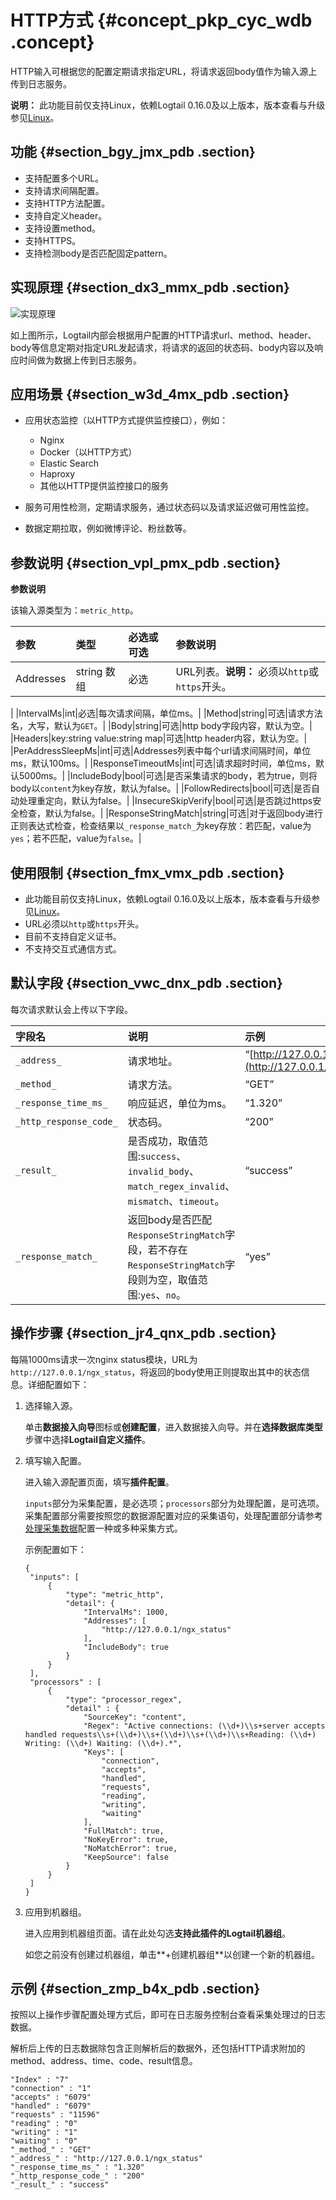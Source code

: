 # HTTP方式 {#concept_pkp_cyc_wdb .concept}

HTTP输入可根据您的配置定期请求指定URL，将请求返回body值作为输入源上传到日志服务。

**说明：** 此功能目前仅支持Linux，依赖Logtail 0.16.0及以上版本，版本查看与升级参见[Linux](cn.zh-CN/用户指南/Logtail采集/安装/Linux.md)。

## 功能 {#section_bgy_jmx_pdb .section}

-   支持配置多个URL。
-   支持请求间隔配置。
-   支持HTTP方法配置。
-   支持自定义header。
-   支持设置method。
-   支持HTTPS。
-   支持检测body是否匹配固定pattern。

## 实现原理 {#section_dx3_mmx_pdb .section}

![](images/2931_zh-CN.png "实现原理")

如上图所示，Logtail内部会根据用户配置的HTTP请求url、method、header、body等信息定期对指定URL发起请求，将请求的返回的状态码、body内容以及响应时间做为数据上传到日志服务。

## 应用场景 {#section_w3d_4mx_pdb .section}

-   应用状态监控（以HTTP方式提供监控接口），例如：

    -   Nginx
    -   Docker（以HTTP方式）
    -   Elastic Search
    -   Haproxy
    -   其他以HTTP提供监控接口的服务
-   服务可用性检测，定期请求服务，通过状态码以及请求延迟做可用性监控。

-   数据定期拉取，例如微博评论、粉丝数等。


## 参数说明 {#section_vpl_pmx_pdb .section}

**参数说明**

该输入源类型为：`metric_http`。

|参数|类型|必选或可选|参数说明|
|:-|:-|:----|:---|
|Addresses|string 数组|必选|URL列表。**说明：** 必须以`http`或`https`开头。

|
|IntervalMs|int|必选|每次请求间隔，单位ms。|
|Method|string|可选|请求方法名，大写，默认为`GET`。|
|Body|string|可选|http body字段内容，默认为空。|
|Headers|key:string value:string map|可选|http header内容，默认为空。|
|PerAddressSleepMs|int|可选|Addresses列表中每个url请求间隔时间，单位ms，默认100ms。|
|ResponseTimeoutMs|int|可选|请求超时时间，单位ms，默认5000ms。|
|IncludeBody|bool|可选|是否采集请求的body，若为true，则将body以`content`为key存放，默认为false。|
|FollowRedirects|bool|可选|是否自动处理重定向，默认为false。|
|InsecureSkipVerify|bool|可选|是否跳过https安全检查，默认为false。|
|ResponseStringMatch|string|可选|对于返回body进行正则表达式检查，检查结果以`_response_match_`为key存放：若匹配，value为`yes`；若不匹配，value为`false`。|

## 使用限制 {#section_fmx_vmx_pdb .section}

-   此功能目前仅支持Linux，依赖Logtail 0.16.0及以上版本，版本查看与升级参见[Linux](cn.zh-CN/用户指南/Logtail采集/安装/Linux.md)。
-   URL必须以`http`或`https`开头。
-   目前不支持自定义证书。
-   不支持交互式通信方式。

## 默认字段 {#section_vwc_dnx_pdb .section}

每次请求默认会上传以下字段。

|字段名|说明|示例|
|:--|:-|:-|
| `_address_` |请求地址。|“[http://127.0.0.1/ngx\_status](http://127.0.0.1/ngx_status)“|
| `_method_` |请求方法。|“GET”|
| `_response_time_ms_` |响应延迟，单位为ms。|“1.320”|
| `_http_response_code_` |状态码。|“200”|
| `_result_` |是否成功，取值范围:`success`、`invalid_body`、`match_regex_invalid`、`mismatch`、`timeout`。|“success”|
| `_response_match_` |返回body是否匹配`ResponseStringMatch`字段，若不存在`ResponseStringMatch`字段则为空，取值范围:`yes`、`no`。|“yes”|

## 操作步骤 {#section_jr4_qnx_pdb .section}

每隔1000ms请求一次nginx status模块，URL为 `http://127.0.0.1/ngx_status`，将返回的body使用正则提取出其中的状态信息。详细配置如下：

1.  选择输入源。

    单击**数据接入向导**图标或**创建配置**，进入数据接入向导。并在**选择数据库类型**步骤中选择**Logtail自定义插件**。

2.  填写输入配置。

    进入输入源配置页面，填写**插件配置**。

    `inputs`部分为采集配置，是必选项；`processors`部分为处理配置，是可选项。采集配置部分需要按照您的数据源配置对应的采集语句，处理配置部分请参考[处理采集数据](cn.zh-CN/用户指南/Logtail采集/自定义插件/处理采集数据.md)配置一种或多种采集方式。

    示例配置如下：

    ```
    {
     "inputs": [
         {
             "type": "metric_http",
             "detail": {
                 "IntervalMs": 1000,
                 "Addresses": [
                     "http://127.0.0.1/ngx_status"
                 ],
                 "IncludeBody": true
             }
         }
     ],
     "processors" : [
         {
             "type": "processor_regex",
             "detail" : {
                 "SourceKey": "content",
                 "Regex": "Active connections: (\\d+)\\s+server accepts handled requests\\s+(\\d+)\\s+(\\d+)\\s+(\\d+)\\s+Reading: (\\d+) Writing: (\\d+) Waiting: (\\d+).*",
                 "Keys": [
                     "connection",
                     "accepts",
                     "handled",
                     "requests",
                     "reading",
                     "writing",
                     "waiting"
                 ],
                 "FullMatch": true,
                 "NoKeyError": true,
                 "NoMatchError": true,
                 "KeepSource": false
             }
         }
     ]
    }
    ```

3.  应用到机器组。

    进入应用到机器组页面。请在此处勾选**支持此插件的Logtail机器组**。

    如您之前没有创建过机器组，单击**+创建机器组**以创建一个新的机器组。


## 示例 {#section_zmp_b4x_pdb .section}

按照以上操作步骤配置处理方式后，即可在日志服务控制台查看采集处理过的日志数据。

解析后上传的日志数据除包含正则解析后的数据外，还包括HTTP请求附加的method、address、time、code、result信息。

```
"Index" : "7"  
"connection" : "1"  
"accepts" : "6079"  
"handled" : "6079"  
"requests" : "11596"  
"reading" : "0"  
"writing" : "1"  
"waiting" : "0"
"_method_" : "GET"  
"_address_" : "http://127.0.0.1/ngx_status"  
"_response_time_ms_" : "1.320"  
"_http_response_code_" : "200"  
"_result_" : "success"
```

